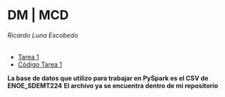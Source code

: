 # DM | MCD
###### Ricardo Luna Escobedo

- [Tarea 1](./Clase/Tarea%201/Tarea%201.pdf)
- [Código Tarea 1](./Clase/Tarea%201)

**La base de datos que utilizo para trabajar en PySpark es el CSV de ENOE_SDEMT224**
**El archivo ya se encuentra dentro de mi repositorio**
